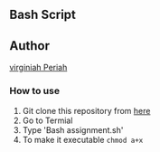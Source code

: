 ## Bash Script

## Author
 [virginiah Periah](https://github.com/virginiah894)

### How to use

1. Git clone this repository from [here](https://github.com/virginiah894/bash_exercises)
2. Go to Termial 
3. Type 'Bash assignment.sh'
4. To make it executable 
    `chmod a+x`


